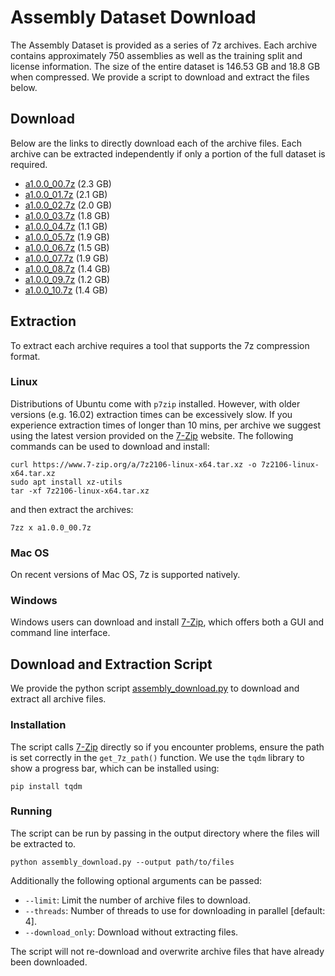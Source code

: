 # Assembly Dataset Download
The Assembly Dataset is provided as a series of 7z archives. 
Each archive contains approximately 750 assemblies as well as the training split and license information.
The size of the entire dataset is 146.53 GB and 18.8 GB when compressed.
We provide a script to download and extract the files below.

## Download
Below are the links to directly download each of the archive files. Each archive can be extracted independently if only a portion of the full dataset is required.

- [a1.0.0_00.7z](https://fusion-360-gallery-dataset.s3-us-west-2.amazonaws.com/assembly/a1.0.0/a1.0.0_00.7z) (2.3 GB)
- [a1.0.0_01.7z](https://fusion-360-gallery-dataset.s3-us-west-2.amazonaws.com/assembly/a1.0.0/a1.0.0_01.7z) (2.1 GB)
- [a1.0.0_02.7z](https://fusion-360-gallery-dataset.s3-us-west-2.amazonaws.com/assembly/a1.0.0/a1.0.0_02.7z) (2.0 GB)
- [a1.0.0_03.7z](https://fusion-360-gallery-dataset.s3-us-west-2.amazonaws.com/assembly/a1.0.0/a1.0.0_03.7z) (1.8 GB)
- [a1.0.0_04.7z](https://fusion-360-gallery-dataset.s3-us-west-2.amazonaws.com/assembly/a1.0.0/a1.0.0_04.7z) (1.1 GB)
- [a1.0.0_05.7z](https://fusion-360-gallery-dataset.s3-us-west-2.amazonaws.com/assembly/a1.0.0/a1.0.0_05.7z) (1.9 GB)
- [a1.0.0_06.7z](https://fusion-360-gallery-dataset.s3-us-west-2.amazonaws.com/assembly/a1.0.0/a1.0.0_06.7z) (1.5 GB)
- [a1.0.0_07.7z](https://fusion-360-gallery-dataset.s3-us-west-2.amazonaws.com/assembly/a1.0.0/a1.0.0_07.7z) (1.9 GB)
- [a1.0.0_08.7z](https://fusion-360-gallery-dataset.s3-us-west-2.amazonaws.com/assembly/a1.0.0/a1.0.0_08.7z) (1.4 GB)
- [a1.0.0_09.7z](https://fusion-360-gallery-dataset.s3-us-west-2.amazonaws.com/assembly/a1.0.0/a1.0.0_09.7z) (1.2 GB)
- [a1.0.0_10.7z](https://fusion-360-gallery-dataset.s3-us-west-2.amazonaws.com/assembly/a1.0.0/a1.0.0_10.7z) (1.4 GB)


## Extraction
To extract each archive requires a tool that supports the 7z compression format.

### Linux
Distributions of Ubuntu come with `p7zip` installed. However, with older versions (e.g. 16.02) extraction times can be excessively slow. If you experience extraction times of longer than 10 mins, per archive we suggest using the latest version provided on the [7-Zip](https://www.7-zip.org) website. The following commands can be used to download and install:

```
curl https://www.7-zip.org/a/7z2106-linux-x64.tar.xz -o 7z2106-linux-x64.tar.xz
sudo apt install xz-utils
tar -xf 7z2106-linux-x64.tar.xz
```
and then extract the archives:
```
7zz x a1.0.0_00.7z 
```

### Mac OS
On recent versions of Mac OS, 7z is supported natively.

### Windows
Windows users can download and install [7-Zip](https://www.7-zip.org), which offers both a GUI and command line interface.

## Download and Extraction Script
We provide the python script [assembly_download.py](assembly_download.py) to download and extract all archive files. 

### Installation
The script calls [7-Zip](https://www.7-zip.org) directly so if you encounter problems, ensure the path is set correctly in the `get_7z_path()` function. We use the `tqdm` library to show a progress bar, which can be installed using:

```
pip install tqdm
```


### Running
The script can be run by passing in the output directory where the files will be extracted to. 

```
python assembly_download.py --output path/to/files
```
Additionally the following optional arguments can be passed:
- `--limit`: Limit the number of archive files to download.
- `--threads`: Number of threads to use for downloading in parallel [default: 4].
- `--download_only`: Download without extracting files.

The script will not re-download and overwrite archive files that have already been downloaded.